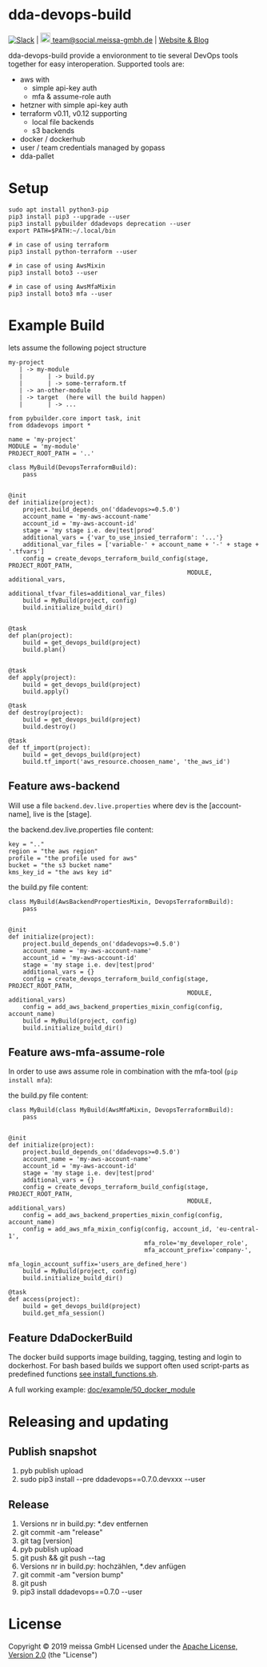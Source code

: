 # dda-devops-build

[![Slack](https://img.shields.io/badge/chat-clojurians-green.svg?style=flat)](https://clojurians.slack.com/messages/#dda-pallet/) | [<img src="https://meissa-gmbh.de/img/community/Mastodon_Logotype.svg" width=20 alt="team@social.meissa-gmbh.de"> team@social.meissa-gmbh.de](https://social.meissa-gmbh.de/@team) | [Website & Blog](https://domaindrivenarchitecture.org)

dda-devops-build provide a envioronment to tie several DevOps tools together for easy interoperation. Supported tools are:
* aws with
  * simple api-key auth
  * mfa & assume-role auth
* hetzner with simple api-key auth
* terraform v0.11, v0.12 supporting
  * local file backends
  * s3 backends
* docker / dockerhub
* user / team credentials managed by gopass
* dda-pallet

# Setup

```
sudo apt install python3-pip
pip3 install pip3 --upgrade --user
pip3 install pybuilder ddadevops deprecation --user
export PATH=$PATH:~/.local/bin

# in case of using terraform
pip3 install python-terraform --user

# in case of using AwsMixin
pip3 install boto3 --user

# in case of using AwsMfaMixin
pip3 install boto3 mfa --user
```

# Example Build

lets assume the following poject structure

```
my-project
   | -> my-module
   |       | -> build.py
   |       | -> some-terraform.tf
   | -> an-other-module
   | -> target  (here will the build happen)
   |       | -> ...
```

```
from pybuilder.core import task, init
from ddadevops import *

name = 'my-project'
MODULE = 'my-module'
PROJECT_ROOT_PATH = '..'

class MyBuild(DevopsTerraformBuild):
    pass


@init
def initialize(project):
    project.build_depends_on('ddadevops>=0.5.0')
    account_name = 'my-aws-account-name'
    account_id = 'my-aws-account-id'
    stage = 'my stage i.e. dev|test|prod'
    additional_vars = {'var_to_use_insied_terraform': '...'}
    additional_var_files = ['variable-' + account_name + '-' + stage + '.tfvars']
    config = create_devops_terraform_build_config(stage, PROJECT_ROOT_PATH,
                                                  MODULE, additional_vars,
                                                  additional_tfvar_files=additional_var_files)
    build = MyBuild(project, config)
    build.initialize_build_dir()


@task
def plan(project):
    build = get_devops_build(project)
    build.plan()


@task
def apply(project):
    build = get_devops_build(project)
    build.apply()

@task
def destroy(project):
    build = get_devops_build(project)
    build.destroy()

@task
def tf_import(project):
    build = get_devops_build(project)
    build.tf_import('aws_resource.choosen_name', 'the_aws_id')
```

## Feature aws-backend

Will use a file `backend.dev.live.properties` where dev is the [account-name], live is the  [stage].

the backend.dev.live.properties file content:
```
key = ".."
region = "the aws region"
profile = "the profile used for aws"
bucket = "the s3 bucket name"
kms_key_id = "the aws key id"
```

the build.py file content:
```
class MyBuild(AwsBackendPropertiesMixin, DevopsTerraformBuild):
    pass


@init
def initialize(project):
    project.build_depends_on('ddadevops>=0.5.0')
    account_name = 'my-aws-account-name'
    account_id = 'my-aws-account-id'
    stage = 'my stage i.e. dev|test|prod'
    additional_vars = {}
    config = create_devops_terraform_build_config(stage, PROJECT_ROOT_PATH,
                                                  MODULE, additional_vars)
    config = add_aws_backend_properties_mixin_config(config, account_name)
    build = MyBuild(project, config)
    build.initialize_build_dir()
```

## Feature aws-mfa-assume-role

In order to use aws assume role in combination with the mfa-tool (`pip install mfa`):

the build.py file content:
```
class MyBuild(class MyBuild(AwsMfaMixin, DevopsTerraformBuild):
    pass


@init
def initialize(project):
    project.build_depends_on('ddadevops>=0.5.0')
    account_name = 'my-aws-account-name'
    account_id = 'my-aws-account-id'
    stage = 'my stage i.e. dev|test|prod'
    additional_vars = {}
    config = create_devops_terraform_build_config(stage, PROJECT_ROOT_PATH,
                                                  MODULE, additional_vars)
    config = add_aws_backend_properties_mixin_config(config, account_name)
    config = add_aws_mfa_mixin_config(config, account_id, 'eu-central-1',
                                      mfa_role='my_developer_role',
                                      mfa_account_prefix='company-',
                                      mfa_login_account_suffix='users_are_defined_here')
    build = MyBuild(project, config)
    build.initialize_build_dir()

@task
def access(project):
    build = get_devops_build(project)
    build.get_mfa_session()
```

## Feature DdaDockerBuild

The docker build supports image building, tagging, testing and login to dockerhost.
For bash based builds we support often used script-parts as predefined functions [see install_functions.sh](src/main/resources/docker/image/resources/install_functions.sh).

A full working example: [doc/example/50_docker_module](doc/example/50_docker_module)

# Releasing and updating
## Publish snapshot

1. pyb publish upload
2. sudo pip3 install --pre ddadevops==0.7.0.devxxx --user


## Release
1. Versions nr in build.py: *.dev entfernen
1. git commit -am "release"
2. git tag [version]
3. pyb publish upload
4. git push && git push --tag
5. Versions nr in build.py: hochzählen, *.dev anfügen
7. git commit -am "version bump"
8. git push
9. pip3 install ddadevops==0.7.0 --user


# License

Copyright © 2019 meissa GmbH
Licensed under the [Apache License, Version 2.0](LICENSE) (the "License")
